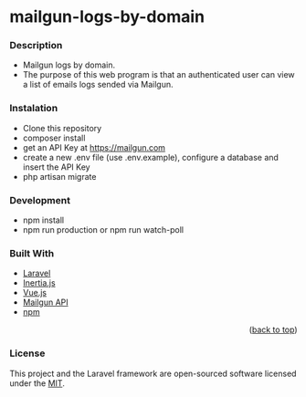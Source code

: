 # mailgun-logs-by-domain

### Description
* Mailgun logs by domain.
* The purpose of this web program is that an authenticated user can view a list of emails logs sended via Mailgun.

### Instalation
* Clone this repository
* composer install
* get an API Key at https://mailgun.com
* create a new .env file (use .env.example), configure a database and insert the API Key
* php artisan migrate

### Development 
* npm install
* npm run production or npm run watch-poll

### Built With
* [Laravel](https://laravel.com/)
* [Inertia.js](https://inertiajs.com/)
* [Vue.js](https://vuejs.org/)
* [Mailgun API](mailgun.com)
* [npm](https://www.npmjs.com/)



<p align="right">(<a href="#top">back to top</a>)</p>

### License
This project and the Laravel framework are open-sourced software licensed under the [MIT](https://opensource.org/licenses/MIT).